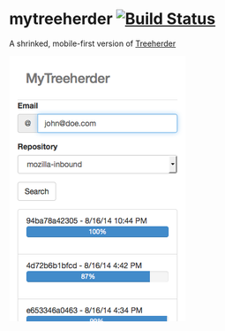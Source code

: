 mytreeherder [![Build Status](https://travis-ci.org/maurodoglio/mytreeherder.svg)](https://travis-ci.org/maurodoglio/mytreeherder)
============


A shrinked, mobile-first  version of [Treeherder](https://treeherder.mozilla.org)

![MyTreeherder screenshot](screenshot.png)
